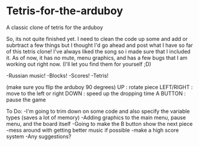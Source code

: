 # Tetris-for-the-arduboy
A classic clone of tetris for the arduboy

So, its not quite finished yet. I need to clean the code up some and add or subrtract a few things but I thought I'd go ahead and post what I have so far of this tetris clone!
I've always liked the song so i made sure that I included it.
 As of now, it has no mute, menu graphics, and has a few bugs that I am working out right now. (I'll let you find them for yourself ;D)

-Russian music!
-Blocks!
-Scores!
-Tetris!

(make sure you flip the arduboy 90 degrees)
UP : rotate piece
LEFT/RIGHT : move to the left or right
DOWN : speed up the dropping time
A BUTTON : pause the game

To Do:
-I'm going to trim down on some code and also specify the variable types (saves a lot of memory)
-Adding graphics to the main menu, pause menu, and the board itself
-Going to make the B button show the next piece
-mess around with getting better music if possible
-make a high score system
-Any suggestions?
